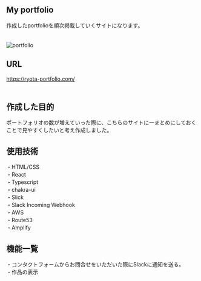   
## My portfolio

作成したportfolioを順次掲載していくサイトになります。  
　
  
![portfolio](https://user-images.githubusercontent.com/76856337/114117690-34e08800-9922-11eb-8bf2-f603575fd5ed.png)

## URL  

https://ryota-portfolio.com/  
　　

## 作成した目的　
  
ポートフォリオの数が増えていった際に、こちらのサイトに一まとめにしておくことで見やすくしたいと考え作成しました。  
  

## 使用技術  
  
・HTML/CSS  
・React  
・Typescript  
・chakra-ui  
・Slick  
・Slack Incoming Webhook  
・AWS  
  ・Route53  
  ・Amplify  


## 機能一覧  
  
・コンタクトフォームからお問合せをいただいた際にSlackに通知を送る。  
・作品の表示  
